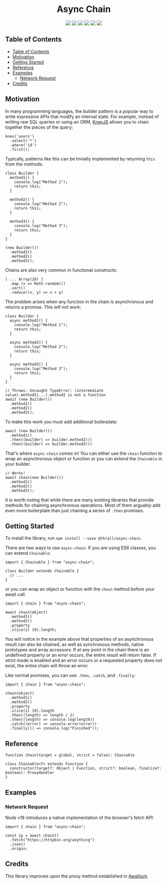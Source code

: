 <p align="center">
  <h1 align="center" style="border-bottom: none">Async Chain</h1>
</p>

<p align="center">
   <img src="https://img.shields.io/github/license/Komodo123/async-chain" />
   <img src="https://img.shields.io/github/package-json/v/Komodo123/async-chain" />
   <img src="https://img.shields.io/github/languages/code-size/Komodo123/async-chain" />
   <img src="https://img.shields.io/github/issues/Komodo123/async-chain" />
   <img src="https://img.shields.io/github/issues-pr/Komodo123/async-chain" />
   <img src="https://img.shields.io/github/commit-activity/m/Komodo123/async-chain" />
</p>

## Table of Contents

- [Table of Contents](#table-of-contents)
- [Motivation](#motivation)
- [Getting Started](#getting-started)
- [Reference](#reference)
- [Examples](#examples)
  - [Network Request](#network-request)
- [Credits](#credits)

## Motivation

In many programming languages, the builder pattern is a popular way to write expressive APIs that modify an internal state. For example, instead of writing raw SQL queries or using an ORM, [KnexJS](https://knexjs.org/) allows you to chain together the pieces of the query:

    knex('users')
      .select('*')
      .where('id')
      .first();

Typically, patterns like this can be trivially implemented by returning `this` from the methods:

    class Builder {
      method1() {
        console.log("Method 1");
        return this;
      }

      method2() {
        console.log("Method 2");
        return this;
      }

      method3() {
        console.log("Method 3");
        return this;
      }
    }

    (new Builder())
      .method1()
      .method2()
      .method3();

Chains are also very common in functional constructs:

    [ ... Array(20) ]
      .map (x => Math.random())
      .sort()
      .reduce((x, y) => x + y)

The problem arises when any function in the chain is asynchronous and returns a promise. This will *not* work:

    class Builder {
      async method1() {
        console.log("Method 1");
        return this;
      }

      async method2() {
        console.log("Method 2");
        return this;
      }

      async method3() {
        console.log("Method 3");
        return this;
      }
    }

    // Throws: Uncaught TypeError: (intermediate value).method1(...).method2 is not a function
    await (new Builder())
      .method1()
      .method2()
      .method3();

To make this work you must add additional boilerplate:

    await (new Builder())
      .method1()
      .then((builder) => builder.method2())
      .then((builder) => builder.method3())

That's where `async-chain` comes in! You can either use the `chain` function to wrap an asynchronous object or function or you can extend the `Chainable` in your builder.

    // Works!
    await chain(new Builder())
      .method1()
      .method2()
      .method3();

It is worth noting that while there are many existing libraries that provide methods for chaining asynchronous operations. Most of them arguably add even more boilerplate than just chaining a series of `.then` promises.

## Getting Started

To install the library, run `npm install --save @thrall/async-chain`.

There are two ways to use `async-chain`. If you are using ES6 classes, you can extend `Chainable`:

    import { Chainable } from "async-chain";

    class Builder extends Chainable {
      // ...
    }

or you can wrap an object or function with the `chain` method before your await call:

    import { chain } from "async-chain";

    await chain(object)
      .method1()
      .method2()
      .property
      .slice(1) [0].length;

You will notice in the example above that properties of an asynchronous result can also be chained, as well as synchronous methods, native prototypes and array accessors. If at any point in the chain there is an undefined property or an error occurs, the entire result will return false. If strict mode is enabled and an error occurs or a requested property does not exist, the entire chain will throw an error.

Like normal promises, you can use `.then`, `.catch`, and `.finally`:

    import { chain } from "async-chain";

    chain(object)
      .method1()
      .method2()
      .property
      .slice(1) [0].length
      .then((length) => length / 2)
      .then((length) => console.log(length))
      .catch((error) => console.error(error))
      .finally(() => console.log("Finished"));

## Reference

    function chain(target = global, strict = false): Chainable

    class Chainable<T> extends Function {
      constructor(target?: Object | Function, strict?: boolean, finalize?: boolean): ProxyHandler
    }

## Examples

### Network Request

Node v18 introduces a native implementation of the browser's fetch API:

    import { chain } from "async-chain";

    const ip = await chain()
      .fetch("https://httpbin.org/anything")
      .json()
      .origin;

## Credits

This library improves upon the proxy method established in [Awaitium](https://github.com/elemental-mind/Awaitium-js).